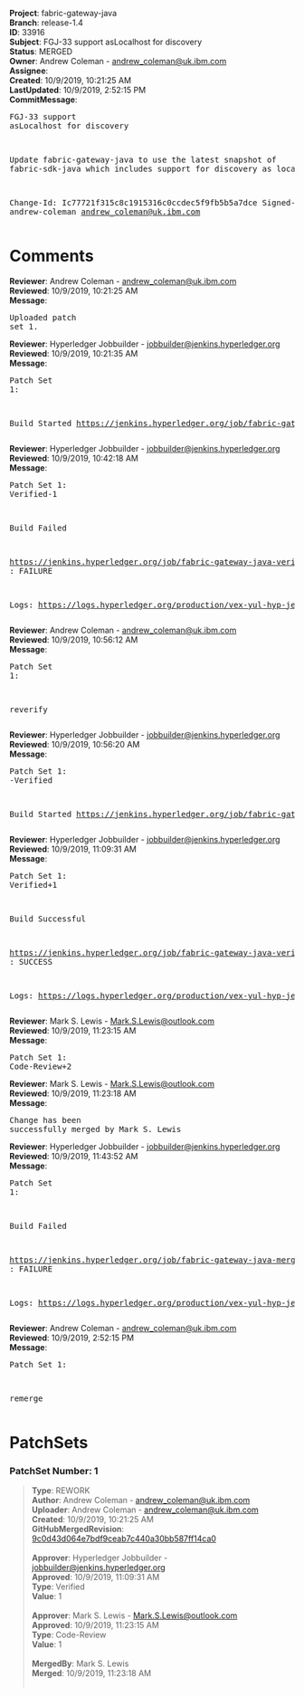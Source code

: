 <strong>Project</strong>: fabric-gateway-java<br><strong>Branch</strong>: release-1.4<br><strong>ID</strong>: 33916<br><strong>Subject</strong>: FGJ-33 support asLocalhost for discovery<br><strong>Status</strong>: MERGED<br><strong>Owner</strong>: Andrew Coleman - andrew_coleman@uk.ibm.com<br><strong>Assignee</strong>:<br><strong>Created</strong>: 10/9/2019, 10:21:25 AM<br><strong>LastUpdated</strong>: 10/9/2019, 2:52:15 PM<br><strong>CommitMessage</strong>:<br><pre>FGJ-33 support asLocalhost for discovery

Update fabric-gateway-java to use the latest snapshot of
fabric-sdk-java which includes support for discovery as localhost

Change-Id: Ic77721f315c8c1915316c0ccdec5f9fb5b5a7dce
Signed-off-by: andrew-coleman <andrew_coleman@uk.ibm.com>
</pre><h1>Comments</h1><strong>Reviewer</strong>: Andrew Coleman - andrew_coleman@uk.ibm.com<br><strong>Reviewed</strong>: 10/9/2019, 10:21:25 AM<br><strong>Message</strong>: <pre>Uploaded patch set 1.</pre><strong>Reviewer</strong>: Hyperledger Jobbuilder - jobbuilder@jenkins.hyperledger.org<br><strong>Reviewed</strong>: 10/9/2019, 10:21:35 AM<br><strong>Message</strong>: <pre>Patch Set 1:

Build Started https://jenkins.hyperledger.org/job/fabric-gateway-java-verify-x86_64/147/</pre><strong>Reviewer</strong>: Hyperledger Jobbuilder - jobbuilder@jenkins.hyperledger.org<br><strong>Reviewed</strong>: 10/9/2019, 10:42:18 AM<br><strong>Message</strong>: <pre>Patch Set 1: Verified-1

Build Failed 

https://jenkins.hyperledger.org/job/fabric-gateway-java-verify-x86_64/147/ : FAILURE

Logs: https://logs.hyperledger.org/production/vex-yul-hyp-jenkins-3/fabric-gateway-java-verify-x86_64/147</pre><strong>Reviewer</strong>: Andrew Coleman - andrew_coleman@uk.ibm.com<br><strong>Reviewed</strong>: 10/9/2019, 10:56:12 AM<br><strong>Message</strong>: <pre>Patch Set 1:

reverify</pre><strong>Reviewer</strong>: Hyperledger Jobbuilder - jobbuilder@jenkins.hyperledger.org<br><strong>Reviewed</strong>: 10/9/2019, 10:56:20 AM<br><strong>Message</strong>: <pre>Patch Set 1: -Verified

Build Started https://jenkins.hyperledger.org/job/fabric-gateway-java-verify-x86_64/148/</pre><strong>Reviewer</strong>: Hyperledger Jobbuilder - jobbuilder@jenkins.hyperledger.org<br><strong>Reviewed</strong>: 10/9/2019, 11:09:31 AM<br><strong>Message</strong>: <pre>Patch Set 1: Verified+1

Build Successful 

https://jenkins.hyperledger.org/job/fabric-gateway-java-verify-x86_64/148/ : SUCCESS

Logs: https://logs.hyperledger.org/production/vex-yul-hyp-jenkins-3/fabric-gateway-java-verify-x86_64/148</pre><strong>Reviewer</strong>: Mark S. Lewis - Mark.S.Lewis@outlook.com<br><strong>Reviewed</strong>: 10/9/2019, 11:23:15 AM<br><strong>Message</strong>: <pre>Patch Set 1: Code-Review+2</pre><strong>Reviewer</strong>: Mark S. Lewis - Mark.S.Lewis@outlook.com<br><strong>Reviewed</strong>: 10/9/2019, 11:23:18 AM<br><strong>Message</strong>: <pre>Change has been successfully merged by Mark S. Lewis</pre><strong>Reviewer</strong>: Hyperledger Jobbuilder - jobbuilder@jenkins.hyperledger.org<br><strong>Reviewed</strong>: 10/9/2019, 11:43:52 AM<br><strong>Message</strong>: <pre>Patch Set 1:

Build Failed 

https://jenkins.hyperledger.org/job/fabric-gateway-java-merge-x86_64/84/ : FAILURE

Logs: https://logs.hyperledger.org/production/vex-yul-hyp-jenkins-3/fabric-gateway-java-merge-x86_64/84</pre><strong>Reviewer</strong>: Andrew Coleman - andrew_coleman@uk.ibm.com<br><strong>Reviewed</strong>: 10/9/2019, 2:52:15 PM<br><strong>Message</strong>: <pre>Patch Set 1:

remerge</pre><h1>PatchSets</h1><h3>PatchSet Number: 1</h3><blockquote><strong>Type</strong>: REWORK<br><strong>Author</strong>: Andrew Coleman - andrew_coleman@uk.ibm.com<br><strong>Uploader</strong>: Andrew Coleman - andrew_coleman@uk.ibm.com<br><strong>Created</strong>: 10/9/2019, 10:21:25 AM<br><strong>GitHubMergedRevision</strong>: [9c0d43d064e7bdf9ceab7c440a30bb587ff14ca0](https://github.com/hyperledger-gerrit-archive/fabric-gateway-java/commit/9c0d43d064e7bdf9ceab7c440a30bb587ff14ca0)<br><br><strong>Approver</strong>: Hyperledger Jobbuilder - jobbuilder@jenkins.hyperledger.org<br><strong>Approved</strong>: 10/9/2019, 11:09:31 AM<br><strong>Type</strong>: Verified<br><strong>Value</strong>: 1<br><br><strong>Approver</strong>: Mark S. Lewis - Mark.S.Lewis@outlook.com<br><strong>Approved</strong>: 10/9/2019, 11:23:15 AM<br><strong>Type</strong>: Code-Review<br><strong>Value</strong>: 1<br><br><strong>MergedBy</strong>: Mark S. Lewis<br><strong>Merged</strong>: 10/9/2019, 11:23:18 AM<br><br></blockquote>